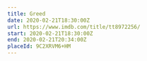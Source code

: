 ```yaml
---
title: Greed
date: 2020-02-21T18:30:00Z
url: https://www.imdb.com/title/tt8972256/
start: 2020-02-21T18:30:00Z
end: 2020-02-21T20:34:00Z
placeId: 9C2XRVM6+HM
---
```

